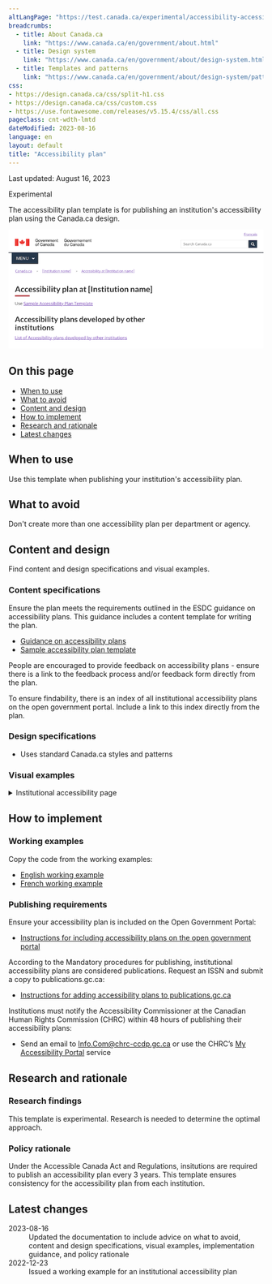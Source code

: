 ```yaml
---
altLangPage: "https://test.canada.ca/experimental/accessibility-accessibilite/plans-ministeriels.html"
breadcrumbs:
  - title: About Canada.ca
    link: "https://www.canada.ca/en/government/about.html"
  - title: Design system
    link: "https://www.canada.ca/en/government/about/design-system.html"
  - title: Templates and patterns
    link: "https://www.canada.ca/en/government/about/design-system/pattern-library.html"
css:
- https://design.canada.ca/css/split-h1.css
- https://design.canada.ca/css/custom.css
- https://use.fontawesome.com/releases/v5.15.4/css/all.css
pageclass: cnt-wdth-lmtd
dateModified: 2023-08-16
language: en
layout: default
title: "Accessibility plan"
---
```


<p class="small">Last updated: August 16, 2023</p>

<p><span class="label label-warning">Experimental</span></p>

The accessibility plan template is for publishing an institution's accessibility plan using the Canada.ca design. 

<img src="./images/accessibility-plan-en.png" class="pattern-demo img-responsive" alt="Screen capture of the template for an institution's accessibility plan"> 


## On this page

*   [When to use](#when-to-use)
*   [What to avoid](#what-to-avoid)
*   [Content and design](#content-and-design)
*   [How to implement](#how)
*   [Research and rationale](#research)
*   [Latest changes](#latest)



## When to use

Use this template when publishing your institution's accessibility plan.



## What to avoid

Don't create more than one accessibility plan per department or agency.



## Content and design

Find content and design specifications and visual examples.


### Content specifications

Ensure the plan meets the requirements outlined in the ESDC guidance on accessibility plans. This guidance includes a content template for writing the plan.

*  [Guidance on accessibility plans](https://www.canada.ca/en/employment-social-development/programs/accessible-canada-regulations-guidance/accessibility-plans.html)
*  [Sample accessibility plan template](https://www.canada.ca/en/employment-social-development/programs/accessible-canada-regulations-guidance/accessibility-plans/template.html)

People are encouraged to provide feedback on accessibility plans - ensure there is a link to the feedback process and/or feedback form directly from the plan.

To ensure findability, there is an index of all institutional accessibility plans on the open government portal. Include a link to this index directly from the plan. 


### Design specifications

* Uses standard Canada.ca styles and patterns


### Visual examples

<div class="row">
   <div class="col-md-8">
      <details>
         <summary class="bg-info">Institutional accessibility page</summary>
         <figure>
            <img src="./images/accessibility-plan-en.png">
            <figcaption>
               <details>
                  <summary>Detailed description</summary>
                  <p>Screenshot of a template for an institutional accessibility plan. Under the title 'Accessibility plan at [Instiution name], you can find a link to the sample accessibility plan template, following by a heading 'Accessibility plans developed by other institutions', then a link to the list of accessibility plans developed by other institutions.</p>
               </details>
            </figcaption>
         </figure>
      </details>
   </div>
</div>


## How to implement


### Working examples

Copy the code from the working examples:

* [English working example](/accessibility-plan-example.html) 
* [French working example](#)


### Publishing requirements

Ensure your accessibility plan is included on the Open Government Portal: 

*  [Instructions for including accessibility plans on the open government portal](#)

According to the Mandatory procedures for publishing, institutional accessibility plans are considered publications. Request an ISSN and submit a copy to publications.gc.ca:

* [Instructions for adding accessibility plans to publications.gc.ca](#)

Institutions must notify the Accessibility Commissioner at the Canadian Human Rights Commission (CHRC) within 48 hours of publishing their accessibility plans: 

*  Send an email to Info.Com@chrc-ccdp.gc.ca or use the CHRC’s [My Accessibility Portal](https://www.accessibilitychrc.ca/en/notify-accessibility-commissioner) service



## Research and rationale


### Research findings

This template is experimental. Research is needed to determine the optimal approach.


### Policy rationale

Under the Accessible Canada Act and Regulations, insitutions are required to publish an accessibility plan every 3 years. This template ensures consistency for the accessibility plan from each institution. 



## Latest changes

<dl>
   <dt>
      <time>2023-08-16</time>
   </dt>
   <dd>Updated the documentation to include advice on what to avoid, content and design specifications, visual examples, implementation guidance, and policy rationale</dd>
   <dt>
      <time>2022-12-23</time>
   </dt>
   <dd>Issued a working example for an institutional accessibility plan</dd>
</dl>

